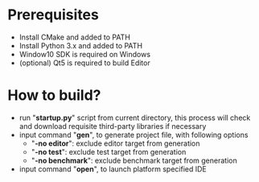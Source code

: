 # Prerequisites

* Install CMake and added to PATH
* Install Python 3.x and added to PATH
* Window10 SDK is required on Windows
* (optional) Qt5 is required to build Editor

# How to build?

* run "**startup.py**" script from current directory, this process will check and download requisite third-party libraries if necessary
* input command "**gen**", to generate project file, with following options
  * "**-no editor**": exclude editor target from generation
  * "**-no test**": exclude test target from generation
  * "**-no benchmark**": exclude benchmark target from generation
* input command "**open**", to launch platform specified IDE

